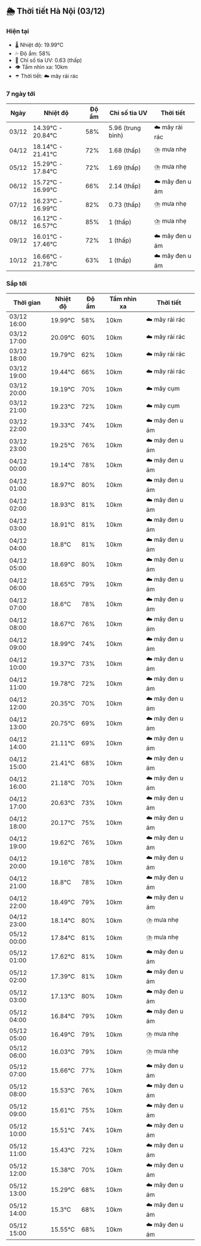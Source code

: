 ## 🌦️ Thời tiết Hà Nội (03/12)

### Hiện tại

- 🌡️ Nhiệt độ: 19.99℃
- 💦 Độ ẩm: 58%
- 🌟 Chỉ số tia UV: 0.63 (thấp)
- 👁️ Tầm nhìn xa: 10km
- ☂️ Thời tiết: ☁️ mây rải rác

### 7 ngày tới

| Ngày | Nhiệt độ | Độ ẩm | Chỉ số tia UV | Thời tiết |
| --- | --- | --- | --- | --- |
| 03/12 | 14.39℃ - 20.84℃ | 58% | 5.96 (trung bình) | ☁️ mây rải rác |
| 04/12 | 18.14℃ - 21.41℃ | 72% | 1.68 (thấp) | ⛈️ mưa nhẹ |
| 05/12 | 15.29℃ - 17.84℃ | 72% | 1.69 (thấp) | ⛈️ mưa nhẹ |
| 06/12 | 15.72℃ - 16.99℃ | 66% | 2.14 (thấp) | ☁️ mây đen u ám |
| 07/12 | 16.23℃ - 16.99℃ | 82% | 0.73 (thấp) | ⛈️ mưa nhẹ |
| 08/12 | 16.12℃ - 16.57℃ | 85% | 1 (thấp) | ⛈️ mưa nhẹ |
| 09/12 | 16.01℃ - 17.46℃ | 72% | 1 (thấp) | ☁️ mây đen u ám |
| 10/12 | 16.66℃ - 21.78℃ | 63% | 1 (thấp) | ☁️ mây đen u ám |

### Sắp tới

| Thời gian | Nhiệt độ | Độ ẩm | Tầm nhìn xa | Thời tiết |
| --- | --- | --- | --- | --- |
| 03/12 16:00 | 19.99℃ | 58% | 10km | ☁️ mây rải rác |
| 03/12 17:00 | 20.09℃ | 60% | 10km | ☁️ mây rải rác |
| 03/12 18:00 | 19.79℃ | 62% | 10km | ☁️ mây rải rác |
| 03/12 19:00 | 19.44℃ | 66% | 10km | ☁️ mây rải rác |
| 03/12 20:00 | 19.19℃ | 70% | 10km | ☁️ mây cụm |
| 03/12 21:00 | 19.23℃ | 72% | 10km | ☁️ mây cụm |
| 03/12 22:00 | 19.33℃ | 74% | 10km | ☁️ mây đen u ám |
| 03/12 23:00 | 19.25℃ | 76% | 10km | ☁️ mây đen u ám |
| 04/12 00:00 | 19.14℃ | 78% | 10km | ☁️ mây đen u ám |
| 04/12 01:00 | 18.97℃ | 80% | 10km | ☁️ mây đen u ám |
| 04/12 02:00 | 18.93℃ | 81% | 10km | ☁️ mây đen u ám |
| 04/12 03:00 | 18.91℃ | 81% | 10km | ☁️ mây đen u ám |
| 04/12 04:00 | 18.8℃ | 81% | 10km | ☁️ mây đen u ám |
| 04/12 05:00 | 18.69℃ | 80% | 10km | ☁️ mây đen u ám |
| 04/12 06:00 | 18.65℃ | 79% | 10km | ☁️ mây đen u ám |
| 04/12 07:00 | 18.6℃ | 78% | 10km | ☁️ mây đen u ám |
| 04/12 08:00 | 18.67℃ | 76% | 10km | ☁️ mây đen u ám |
| 04/12 09:00 | 18.99℃ | 74% | 10km | ☁️ mây đen u ám |
| 04/12 10:00 | 19.37℃ | 73% | 10km | ☁️ mây đen u ám |
| 04/12 11:00 | 19.78℃ | 72% | 10km | ☁️ mây đen u ám |
| 04/12 12:00 | 20.35℃ | 70% | 10km | ☁️ mây đen u ám |
| 04/12 13:00 | 20.75℃ | 69% | 10km | ☁️ mây đen u ám |
| 04/12 14:00 | 21.11℃ | 69% | 10km | ☁️ mây đen u ám |
| 04/12 15:00 | 21.41℃ | 68% | 10km | ☁️ mây đen u ám |
| 04/12 16:00 | 21.18℃ | 70% | 10km | ☁️ mây đen u ám |
| 04/12 17:00 | 20.63℃ | 73% | 10km | ☁️ mây đen u ám |
| 04/12 18:00 | 20.17℃ | 75% | 10km | ☁️ mây đen u ám |
| 04/12 19:00 | 19.62℃ | 76% | 10km | ☁️ mây đen u ám |
| 04/12 20:00 | 19.16℃ | 78% | 10km | ☁️ mây đen u ám |
| 04/12 21:00 | 18.8℃ | 78% | 10km | ☁️ mây đen u ám |
| 04/12 22:00 | 18.49℃ | 79% | 10km | ☁️ mây đen u ám |
| 04/12 23:00 | 18.14℃ | 80% | 10km | ⛈️ mưa nhẹ |
| 05/12 00:00 | 17.84℃ | 81% | 10km | ⛈️ mưa nhẹ |
| 05/12 01:00 | 17.62℃ | 81% | 10km | ☁️ mây đen u ám |
| 05/12 02:00 | 17.39℃ | 81% | 10km | ☁️ mây đen u ám |
| 05/12 03:00 | 17.13℃ | 80% | 10km | ☁️ mây đen u ám |
| 05/12 04:00 | 16.84℃ | 79% | 10km | ☁️ mây đen u ám |
| 05/12 05:00 | 16.49℃ | 79% | 10km | ⛈️ mưa nhẹ |
| 05/12 06:00 | 16.03℃ | 79% | 10km | ⛈️ mưa nhẹ |
| 05/12 07:00 | 15.66℃ | 77% | 10km | ☁️ mây đen u ám |
| 05/12 08:00 | 15.53℃ | 76% | 10km | ☁️ mây đen u ám |
| 05/12 09:00 | 15.61℃ | 75% | 10km | ☁️ mây đen u ám |
| 05/12 10:00 | 15.51℃ | 74% | 10km | ☁️ mây đen u ám |
| 05/12 11:00 | 15.43℃ | 72% | 10km | ☁️ mây đen u ám |
| 05/12 12:00 | 15.38℃ | 70% | 10km | ☁️ mây đen u ám |
| 05/12 13:00 | 15.29℃ | 68% | 10km | ☁️ mây đen u ám |
| 05/12 14:00 | 15.3℃ | 68% | 10km | ☁️ mây đen u ám |
| 05/12 15:00 | 15.55℃ | 68% | 10km | ☁️ mây đen u ám |
